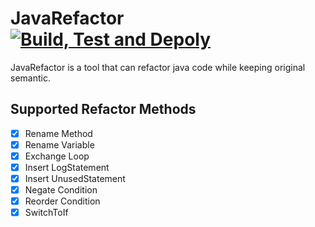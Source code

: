 # JavaRefactor [![Build, Test and Depoly](https://github.com/Feng-Jay/JavaRefactor/actions/workflows/maven.yml/badge.svg)](https://github.com/Feng-Jay/JavaRefactor/actions/workflows/maven.yml)

JavaRefactor is a tool that can refactor java code while keeping original semantic.

## Supported Refactor Methods

- [x] Rename Method
- [x] Rename Variable
- [x] Exchange Loop
- [x] Insert LogStatement
- [x] Insert UnusedStatement
- [x] Negate Condition
- [x] Reorder Condition
- [x] SwitchToIf
